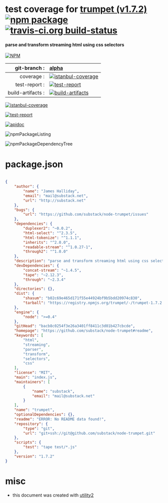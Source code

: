 # test coverage for  [trumpet (v1.7.2)](https://github.com/substack/node-trumpet#readme)  [![npm package](https://img.shields.io/npm/v/npmtest-trumpet.svg?style=flat-square)](https://www.npmjs.org/package/npmtest-trumpet) [![travis-ci.org build-status](https://api.travis-ci.org/npmtest/node-npmtest-trumpet.svg)](https://travis-ci.org/npmtest/node-npmtest-trumpet)
#### parse and transform streaming html using css selectors

[![NPM](https://nodei.co/npm/trumpet.png?downloads=true)](https://www.npmjs.com/package/trumpet)

| git-branch : | [alpha](https://github.com/npmtest/node-npmtest-trumpet/tree/alpha)|
|--:|:--|
| coverage : | [![istanbul-coverage](https://npmtest.github.io/node-npmtest-trumpet/build/coverage.badge.svg)](https://npmtest.github.io/node-npmtest-trumpet/build/coverage.html/index.html)|
| test-report : | [![test-report](https://npmtest.github.io/node-npmtest-trumpet/build/test-report.badge.svg)](https://npmtest.github.io/node-npmtest-trumpet/build/test-report.html)|
| build-artifacts : | [![build-artifacts](https://npmtest.github.io/node-npmtest-trumpet/glyphicons_144_folder_open.png)](https://github.com/npmtest/node-npmtest-trumpet/tree/gh-pages/build)|

[![istanbul-coverage](https://npmtest.github.io/node-npmtest-trumpet/build/screenCapture.buildCustomOrg.browser.coverage.html.png)](https://npmtest.github.io/node-npmtest-trumpet/build/coverage.html/index.html)

[![test-report](https://npmtest.github.io/node-npmtest-trumpet/build/screenCapture.buildCustomOrg.browser.%252Fhome%252Ftravis%252Fbuild%252Fnpmtest%252Fnode-npmtest-trumpet%252Ftmp%252Fbuild%252Ftest-report.html.png)](https://npmtest.github.io/node-npmtest-trumpet/build/test-report.html)

[![apidoc](https://npmdoc.github.io/node-npmdoc-trumpet/build/screenCapture.buildApidoc.browser.%252Fhome%252Ftravis%252Fbuild%252Fnpmdoc%252Fnode-npmdoc-trumpet%252Ftmp%252Fbuild%252Fapidoc.html.png)](https://npmdoc.github.io/node-npmdoc-trumpet/build/apidoc.html)

![npmPackageListing](https://npmtest.github.io/node-npmtest-trumpet/build/screenCapture.npmPackageListing.svg)

![npmPackageDependencyTree](https://npmtest.github.io/node-npmtest-trumpet/build/screenCapture.npmPackageDependencyTree.svg)



# package.json

```json

{
    "author": {
        "name": "James Halliday",
        "email": "mail@substack.net",
        "url": "http://substack.net"
    },
    "bugs": {
        "url": "https://github.com/substack/node-trumpet/issues"
    },
    "dependencies": {
        "duplexer2": "~0.0.2",
        "html-select": "^2.3.5",
        "html-tokenize": "^1.1.1",
        "inherits": "^2.0.0",
        "readable-stream": "^1.0.27-1",
        "through2": "^1.0.0"
    },
    "description": "parse and transform streaming html using css selectors",
    "devDependencies": {
        "concat-stream": "~1.4.5",
        "tape": "~2.12.3",
        "through": "~2.3.4"
    },
    "directories": {},
    "dist": {
        "shasum": "b02c69e465d171f55e44924bf9b5bdd20974c830",
        "tarball": "https://registry.npmjs.org/trumpet/-/trumpet-1.7.2.tgz"
    },
    "engine": {
        "node": ">=0.4"
    },
    "gitHead": "bacb8c0254f3e26a3401ff8411c3d01b427cbcde",
    "homepage": "https://github.com/substack/node-trumpet#readme",
    "keywords": [
        "html",
        "streaming",
        "parser",
        "transform",
        "selectors",
        "css"
    ],
    "license": "MIT",
    "main": "index.js",
    "maintainers": [
        {
            "name": "substack",
            "email": "mail@substack.net"
        }
    ],
    "name": "trumpet",
    "optionalDependencies": {},
    "readme": "ERROR: No README data found!",
    "repository": {
        "type": "git",
        "url": "git+ssh://git@github.com/substack/node-trumpet.git"
    },
    "scripts": {
        "test": "tape test/*.js"
    },
    "version": "1.7.2"
}
```



# misc
- this document was created with [utility2](https://github.com/kaizhu256/node-utility2)
